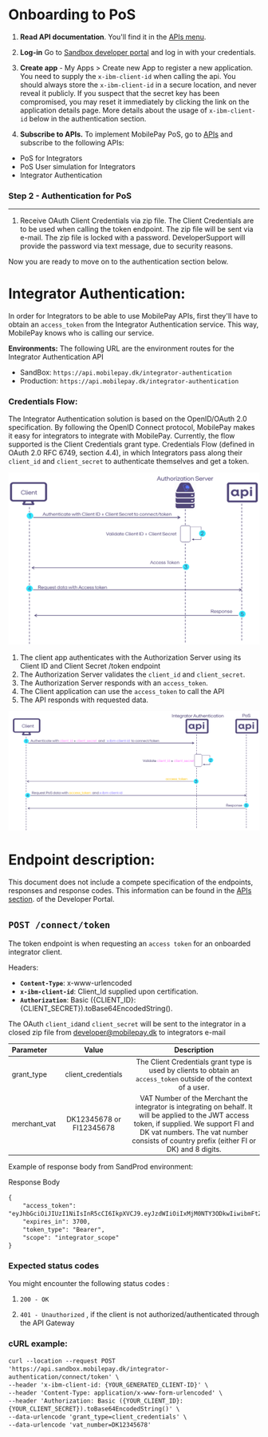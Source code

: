 # **Onboarding to PoS**


1. **Read API documentation**. You'll find it in the  [APIs menu](https://developer.mobilepay.dk/product).  

2.  **Log-in** Go to  [Sandbox developer portal](https://sandbox-developer.mobilepay.dk/ ) and log in with your credentials.

 3.  **Create app** - My Apps > Create new App to register a new application.   You need to supply the `x-ibm-client-id`  when calling the api. You should always store the `x-ibm-client-id` in a secure location, and never reveal it publicly. If you suspect that the secret key has been compromised, you may reset it immediately by clicking the link on the application details page. More details about the usage of `x-ibm-client-id` below in the authentication section. 

4.  **Subscribe to APIs.**  To implement MobilePay PoS, go to  [APIs](https://sandbox-developer.mobilepay.dk/product)  and subscribe to the following APIs:
-  PoS for Integrators  
-  PoS User simulation for Integrators
-  Integrator Authentication 

### Step 2 - Authentication for PoS

----------
 
1. Receive OAuth Client Credentials via zip file. The Client Credentials are to be used when calling the token endpoint. The zip file will be sent via e-mail. The zip file is locked with a password. DeveloperSupport will provide the password via text message, due to security reasons.
 
Now you are ready to move on to the authentication section below.  

# **Integrator Authentication:**

In order for Integrators to be able to use MobilePay APIs, first they'll have to obtain an `access_token` from the Integrator Authentication service. This way, MobilePay knows who is calling our service. 

  **Environments:**
The following URL are the environment routes for the Integrator Authentication API

 - SandBox: `https://api.mobilepay.dk/integrator-authentication`
 - Production: `https://api.mobilepay.dk/integrator-authentication`

### **Credentials Flow:**


The Integrator Authentication solution is based on the OpenID/OAuth 2.0 specification. By following the OpenID Connect protocol, MobilePay makes it easy for integrators to integrate with MobilePay. Currently, the  flow supported is the Client Credentials grant type. Credentials Flow (defined in OAuth 2.0 RFC 6749, section 4.4), in which Integrators pass along their `client_id` and `client_secret` to authenticate themselves and get a token.

[![](assets/images/clientcredentialsdiagram.png)](assets/images/possekvensdiagram.png)


 1. The client app authenticates with the Authorization Server using its Client ID and Client Secret /token endpoint
 2. The Authorization Server validates the `client_id` and `client_secret`.
 3. The Authorization Server responds with an `access_token`.
 4. The Client application can use the `access_token` to call the API
 5. The API responds with requested data.

[![](assets/images/possekvensdiagram.png)](assets/images/possekvensdiagram.png)

# **Endpoint description:**

This document does not include a compete specification of the endpoints, responses and response codes. This information can be found in the [APIs section](https://developer.mobilepay.dk/product). of the Developer Portal.

 

## `POST /connect/token`

The token endpoint is when requesting an `access token` for an onboarded integrator client.

Headers:

 - **``Content-Type``**: x-www-urlencoded
 - **``x-ibm-client-id``**: Client_Id supplied upon certification.
 - **``Authorization``**: Basic ({CLIENT_ID}:{CLIENT_SECRET}).toBase64EncodedString().

The OAuth `client_id`and `client_secret` will be sent to the integrator in a closed zip file from developer@mobilepay.dk to integrators e-mail 

 
| Parameter | Value  | Description  |
| :---         |     :---:      |          :---:  |
| grant_type    | client_credentials     | The Client Credentials grant type is used by clients to obtain an `access_token` outside of the context of a user.     |
| merchant_vat     | DK12345678 or FI12345678       | VAT Number of the Merchant the integrator is integrating on behalf. It will be applied to the JWT access token, if supplied. We support FI and DK vat numbers. The vat number consists of country prefix (either FI or DK) and 8 digits.      |

Example of response body from SandProd environment:

Response Body

```
{
    "access_token": "eyJhbGciOiJIUzI1NiIsInR5cCI6IkpXVCJ9.eyJzdWIiOiIxMjM0NTY3ODkwIiwibmFtZSI6IkpvaG4gRG9lIiwiaWF0IjoxNTE2MjM5MDIyfQ.SflKxwRJSMeKKF2QT4fwpMeJf36POk6yJV_adQssw5c",
    "expires_in": 3700,
    "token_type": "Bearer",
    "scope": "integrator_scope"
}
```

### Expected status codes

You might encounter the following status codes :

1. `200 - OK`  
 

2. `401 - Unauthorized` , if the client is not authorized/authenticated through the API Gateway


### cURL example:

```
curl --location --request POST 'https://api.sandbox.mobilepay.dk/integrator-authentication/connect/token' \
--header 'x-ibm-client-id: {YOUR_GENERATED_CLIENT-ID}' \
--header 'Content-Type: application/x-www-form-urlencoded' \
--header 'Authorization: Basic ({YOUR_CLIENT_ID}:{YOUR_CLIENT_SECRET}).toBase64EncodedString()' \
--data-urlencode 'grant_type=client_credentials' \
--data-urlencode 'vat_number=DK12345678'
```
